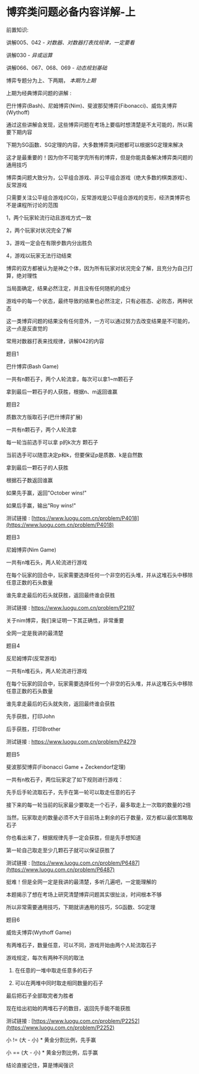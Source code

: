 # 博弈类问题必备内容详解-上

前置知识:

讲解005、042 -  _对数器、对数器打表找规律，一定要看_

讲解030 -  _异或运算_

讲解066、067、068、069 -  _动态规划基础_

博弈专题分为上、下两期， _本期为上期_

上期为经典博弈问题的讲解 :

巴什博弈(Bash)、尼姆博弈(Nim)、斐波那契博弈(Fibonacci)、威佐夫博弈(Wythoff)

通过这些讲解会发现，这些博弈问题在考场上要临时想清楚是不太可能的，所以需要下期内容

下期为SG函数、SG定理的内容，大多数博弈类问题都可以根据SG定理来解决

这才是最重要的！因为你不可能学完所有的博弈，但是你能具备解决博弈类问题的通用技巧

博弈类问题大致分为，公平组合游戏、非公平组合游戏（绝大多数的棋类游戏）、反常游戏

只需要关注公平组合游戏(ICG)，反常游戏是公平组合游戏的变形，经济类博弈也不是课程所讨论的范围

1，两个玩家轮流行动且游戏方式一致

2，两个玩家对状况完全了解

3，游戏一定会在有限步数内分出胜负

4，游戏以玩家无法行动结束

博弈的双方都被认为是神之个体，因为所有玩家对状况完全了解，且充分为自己打算，绝对理性

当局面确定，结果必然注定，并且没有任何随机的成分

游戏中的每一个状态，最终导致的结果也必然注定，只有必胜态、必败态，两种状态

这一类博弈问题的结果没有任何意外，一方可以通过努力去改变结果是不可能的，这一点是反直觉的

常用对数器打表来找规律，讲解042的内容

题目1

巴什博弈(Bash Game)

一共有n颗石子，两个人轮流拿，每次可以拿1~m颗石子

拿到最后一颗石子的人获胜，根据n、m返回谁赢

题目2

质数次方版取石子(巴什博弈扩展)

一共有n颗石子，两个人轮流拿

每一轮当前选手可以拿 p的k次方 颗石子

当前选手可以随意决定p和k，但要保证p是质数、k是自然数

拿到最后一颗石子的人获胜

根据石子数返回谁赢

如果先手赢，返回"October wins!"

如果后手赢，输出"Roy wins!"

测试链接 : [https://www.luogu.com.cn/problem/P4018](https://www.luogu.com.cn/problem/P4018)

题目3

尼姆博弈(Nim Game)

一共有n堆石头，两人轮流进行游戏

在每个玩家的回合中，玩家需要选择任何一个非空的石头堆，并从这堆石头中移除任意正数的石头数量

谁先拿走最后的石头就获胜，返回最终谁会获胜

测试链接 : https://www.luogu.com.cn/problem/P2197

关于nim博弈，我们来证明一下其正确性，非常重要

全网一定是我讲的最清楚

题目4

反尼姆博弈(反常游戏)

一共有n堆石头，两人轮流进行游戏

在每个玩家的回合中，玩家需要选择任何一个非空的石头堆，并从这堆石头中移除任意正数的石头数量

谁先拿走最后的石头就失败，返回最终谁会获胜

先手获胜，打印John

后手获胜，打印Brother

测试链接 : https://www.luogu.com.cn/problem/P4279

题目5

斐波那契博弈(Fibonacci Game + Zeckendorf定理)

一共有n枚石子，两位玩家定了如下规则进行游戏：

先手后手轮流取石子，先手在第一轮可以取走任意的石子

接下来的每一轮当前的玩家最少要取走一个石子，最多取走上一次取的数量的2倍

当然，玩家取走的数量必须不大于目前场上剩余的石子数量，双方都以最优策略取石子

你也看出来了，根据规律先手一定会获胜，但是先手想知道

第一轮自己取走至少几颗石子就可以保证获胜了

测试链接 : [https://www.luogu.com.cn/problem/P6487](https://www.luogu.com.cn/problem/P6487)

挺难！但是全网一定是我讲的最清楚，多听几遍吧，一定能理解的

本题揭示了想在考场上研究清楚博弈问题其实很扯淡，时间根本不够

所以非常需要通用技巧，下期就讲通用的技巧，SG函数、SG定理

题目6

威佐夫博弈(Wythoff Game)

有两堆石子，数量任意，可以不同，游戏开始由两个人轮流取石子

游戏规定，每次有两种不同的取法

1) 在任意的一堆中取走任意多的石子

2) 可以在两堆中同时取走相同数量的石子

最后把石子全部取完者为胜者

现在给出初始的两堆石子的数目，返回先手能不能获胜

测试链接 : [https://www.luogu.com.cn/problem/P2252](https://www.luogu.com.cn/problem/P2252)

小 != (大 - 小) * 黄金分割比例，先手赢

小 == (大 - 小) * 黄金分割比例，后手赢

结论直接记住，算是博闻强识


